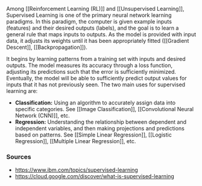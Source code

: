 Among [[Reinforcement Learning (RL)]] and [[Unsupervised Learning]], Supervised Learning is one of the primary neural network learning paradigms. In this paradigm, the computer is given example inputs (features) and their desired outputs (labels), and the goal is to learn a general rule that maps inputs to outputs. As the model is provided with input data, it adjusts its weights until it has been appropriately fitted ([[Gradient Descent]], [[Backpropagation]]).

It begins by learning patterns from a training set with inputs and desired outputs. The model measures its accuracy through a loss function, adjusting its predictions such that the error is sufficiently minimized. Eventually, the model will be able to sufficiently predict output values for inputs that it has not previously seen. The two main uses for supervised learning are:
- **Classification:** Using an algorithm to accurately assign data into specific categories. See [[Image Classification]], [[Convolutional Neural Network (CNN)]], etc.
- **Regression:** Understanding the relationship between dependent and independent variables, and then making projections and predictions based on patterns. See [[Simple Linear Regression]], [[Logistic Regression]], [[Multiple Linear Regression]], etc.
### Sources
- https://www.ibm.com/topics/supervised-learning
- https://cloud.google.com/discover/what-is-supervised-learning